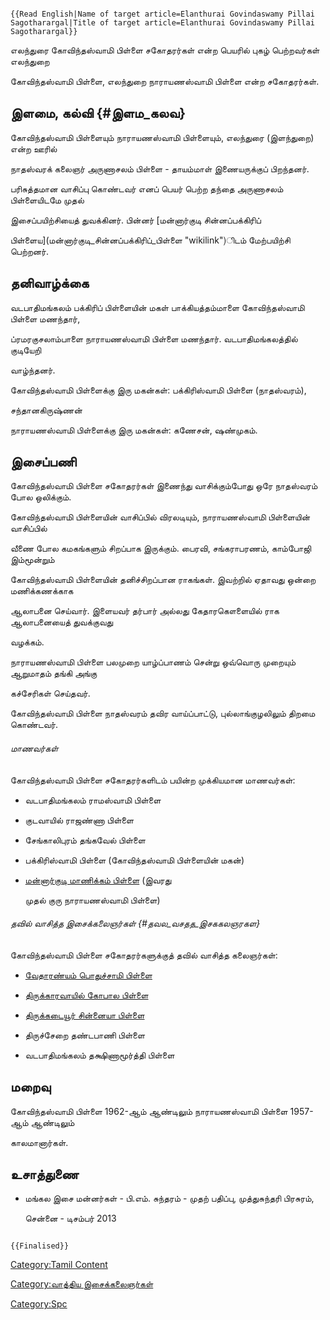 ```{=mediawiki}
{{Read English|Name of target article=Elanthurai Govindaswamy Pillai Sagotharargal|Title of target article=Elanthurai Govindaswamy Pillai Sagotharargal}}
```
எலந்துரை கோவிந்தஸ்வாமி பிள்ளை சகோதரர்கள் என்ற பெயரில் புகழ் பெற்றவர்கள் எலந்துறை
கோவிந்தஸ்வாமி பிள்ளை, எலந்துறை நாராயணஸ்வாமி பிள்ளை என்ற சகோதரர்கள்.

## இளமை, கல்வி {#இளம_கலவ}

கோவிந்தஸ்வாமி பிள்ளையும் நாராயணஸ்வாமி பிள்ளையும், எலந்துரை (இளந்துறை) என்ற ஊரில்
நாதஸ்வரக் கலைஞர் அருணாசலம் பிள்ளை - தாயம்மாள் இணையருக்குப் பிறந்தனர்.

பரிசுத்தமான வாசிப்பு கொண்டவர் எனப் பெயர் பெற்ற தந்தை அருணாசலம் பிள்ளையிடமே முதல்
இசைப்பயிற்சியைத் துவக்கினர். பின்னர் [மன்னார்குடி சின்னப்பக்கிரிப்
பிள்ளைய](மன்னார்குடி_சின்னப்பக்கிரிப்_பிள்ளை "wikilink")ிடம் மேற்பயிற்சி பெற்றனர்.

## தனிவாழ்க்கை

வடபாதிமங்கலம் பக்கிரிப் பிள்ளையின் மகள் பாக்கியத்தம்மாளை கோவிந்தஸ்வாமி பிள்ளை மணந்தார்,
ப்ரமரகுசலாம்பாளை நாராயணஸ்வாமி பிள்ளை மணந்தார். வடபாதிமங்கலத்தில் குடியேறி
வாழ்ந்தனர்.

கோவிந்தஸ்வாமி பிள்ளைக்கு இரு மகன்கள்: பக்கிரிஸ்வாமி பிள்ளை (நாதஸ்வரம்),
சந்தானகிருஷ்ணன்

நாராயணஸ்வாமி பிள்ளைக்கு இரு மகன்கள்: கணேசன், ஷண்முகம்.

## இசைப்பணி

கோவிந்தஸ்வாமி பிள்ளை சகோதரர்கள் இணைந்து வாசிக்கும்போது ஒரே நாதஸ்வரம் போல ஒலிக்கும்.
கோவிந்தஸ்வாமி பிள்ளையின் வாசிப்பில் விரலடியும், நாராயணஸ்வாமி பிள்ளையின் வாசிப்பில்
வீணை போல கமகங்களும் சிறப்பாக இருக்கும். பைரவி, சங்கராபரணம், காம்போஜி இம்மூன்றும்
கோவிந்தஸ்வாமி பிள்ளையின் தனிச்சிறப்பான ராகங்கள். இவற்றில் ஏதாவது ஒன்றை மணிக்கணக்காக
ஆலாபனை செய்வார். இளையவர் தர்பார் அல்லது கேதாரகௌளையில் ராக ஆலாபனையைத் துவக்குவது
வழக்கம்.

நாராயணஸ்வாமி பிள்ளை பலமுறை யாழ்ப்பாணம் சென்று ஒவ்வொரு முறையும் ஆறுமாதம் தங்கி அங்கு
கச்சேரிகள் செய்தவர்.

கோவிந்தஸ்வாமி பிள்ளை நாதஸ்வரம் தவிர வாய்ப்பாட்டு, புல்லாங்குழலிலும் திறமை கொண்டவர்.

###### மாணவர்கள்

கோவிந்தஸ்வாமி பிள்ளை சகோதரர்களிடம் பயின்ற முக்கியமான மாணவர்கள்:

-   வடபாதிமங்கலம் ராமஸ்வாமி பிள்ளை
-   குடவாயில் ராஜண்ணா பிள்ளை
-   சேங்காலிபுரம் தங்கவேல் பிள்ளை
-   பக்கிரிஸ்வாமி பிள்ளை (கோவிந்தஸ்வாமி பிள்ளையின் மகன்)
-   [மன்னார்குடி மாணிக்கம் பிள்ளை](மன்னார்குடி_மாணிக்கம்_பிள்ளை "wikilink") (இவரது
    முதல் குரு நாராயணஸ்வாமி பிள்ளை)

###### தவில் வாசித்த இசைக்கலைஞர்கள் {#தவல_வசதத_இசககலஞரகள}

கோவிந்தஸ்வாமி பிள்ளை சகோதரர்களுக்குத் தவில் வாசித்த கலைஞர்கள்:

-   [வேதாரண்யம் பொதுச்சாமி பிள்ளை](வேதாரண்யம்_பொதுச்சாமி_பிள்ளை "wikilink")
-   [திருக்காரவாயில் கோபால பிள்ளை](திருக்காரவாயில்_கோபால_பிள்ளை "wikilink")
-   [திருக்கடையூர் சின்னையா பிள்ளை](திருக்கடையூர்_சின்னையா_பிள்ளை "wikilink")
-   திருச்சேறை தண்டபாணி பிள்ளை
-   வடபாதிமங்கலம் தக்ஷிணாமூர்த்தி பிள்ளை

## மறைவு

கோவிந்தஸ்வாமி பிள்ளை 1962-ஆம் ஆண்டிலும் நாராயணஸ்வாமி பிள்ளை 1957-ஆம் ஆண்டிலும்
காலமானார்கள்.

## உசாத்துணை

-   மங்கல இசை மன்னர்கள் - பி.எம். சுந்தரம் - முதற் பதிப்பு, முத்துசுந்தரி பிரசுரம்,
    சென்னை - டிசம்பர் 2013

```{=mediawiki}
{{Finalised}}
```
[Category:Tamil Content](Category:Tamil_Content "wikilink")
[Category:வாத்திய இசைக்கலைஞர்கள்](Category:வாத்திய_இசைக்கலைஞர்கள் "wikilink")
[Category:Spc](Category:Spc "wikilink")
